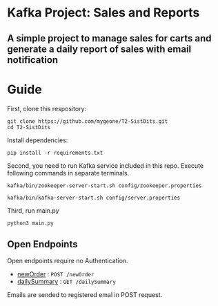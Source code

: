# Kafka Project: Sales and Reports
## A simple project to manage sales for carts and generate a daily report of sales with email notification

# Guide
First, clone this respository:
```
git clone https://github.com/mygeone/T2-SistDits.git
cd T2-SistDits
```
Install dependencies:
```
pip install -r requirements.txt
```
Second, you need to run Kafka service included in this repo.
Execute following commands in separate terminals.
```
kafka/bin/zookeeper-server-start.sh config/zookeeper.properties
```
```
kafka/bin/kafka-server-start.sh config/server.properties
```
 Third, run main.py
 ```
 python3 main.py
 ```
 ## Open Endpoints

Open endpoints require no Authentication.

* [newOrder](newOrder.md) : `POST /newOrder`
* [dailySummary](dailySummary.md) : `GET /dailySummary`

Emails are sended to registered emal in POST request.
